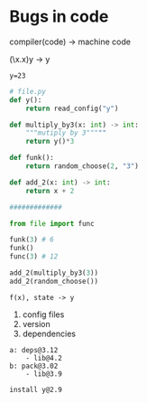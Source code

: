 # Bugs in code

compiler(code) -> machine code

(\x.x)y -> y

```config
y=23
```

```py
# file.py
def y():
    return read_config("y")

def multiply_by3(x: int) -> int:
    """mutiply by 3"""""
    return y()*3

def funk():
    return random_choose(2, "3")

def add_2(x: int) -> int:
    return x + 2

#############

from file import func

funk(3) # 6
funk()
func(3) # 12

add_2(multiply_by3(3))
add_2(random_choose())
```


```
f(x), state -> y

```


1. config files
2. version
3. dependencies

```
a: deps@3.12
    - lib@4.2
b: pack@3.02 
    - lib@3.9

install y@2.9
```
